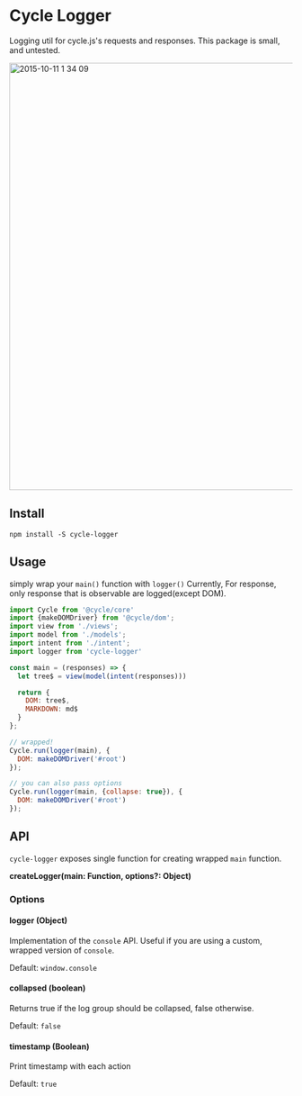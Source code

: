 # Cycle Logger

Logging util for cycle.js's requests and responses.
This package is small, and untested.

<img width="759" alt="2015-10-11 1 34 09" src="https://cloud.githubusercontent.com/assets/1506738/10412212/96cb82d8-6fb9-11e5-95fc-cdc56a381098.png">

## Install

`npm install -S cycle-logger`

## Usage

simply wrap your `main()` function with `logger()`
Currently, For response, only response that is observable are logged(except DOM).

```js
import Cycle from '@cycle/core'
import {makeDOMDriver} from '@cycle/dom';
import view from './views';
import model from './models';
import intent from './intent';
import logger from 'cycle-logger'

const main = (responses) => {
  let tree$ = view(model(intent(responses)))

  return {
    DOM: tree$,
    MARKDOWN: md$
  }
};

// wrapped!
Cycle.run(logger(main), {
  DOM: makeDOMDriver('#root')
});

// you can also pass options
Cycle.run(logger(main, {collapse: true}), {
  DOM: makeDOMDriver('#root')
});
```

## API

`cycle-logger` exposes single function for creating wrapped `main` function.

**createLogger(main: Function, options?: Object)**

### Options

#### logger (Object)

Implementation of the `console` API. Useful if you are using a custom, wrapped version of `console`.

Default: `window.console`

#### collapsed (boolean)

Returns true if the log group should be collapsed, false otherwise.

Default: `false`

#### timestamp (Boolean)

Print timestamp with each action

Default: `true`
